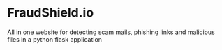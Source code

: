 # FraudShield.io
 All in one website for detecting scam mails, phishing links and malicious files in a python flask application
